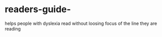# readers-guide-
helps people with dyslexia read without loosing focus of the line they are reading 

